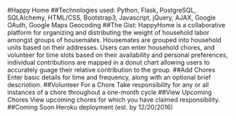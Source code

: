 #Happy Home
##Technologies used:
Python, Flask, PostgreSQL, SQLAlchemy, HTML/CSS, Bootstrap3, Javascript, jQuery, AJAX, Google OAuth, Google Maps Geocoding
##The Gist:
HappyHome is a collaborative platform for organizing and distributing the weight of household labor amongst groups of housemates. Housemates are grouped into household units based on their addresses. Users can enter household chores, and volunteer for time slots based on their availability and personal preferences, individual contributions are mapped in a donut chart allowing users to accurately guage their relative contribution to the group.
##Add Chores
Enter basic details for time and frequency, along with an optional brief descriotion.
##Volunteer For a Chore
Take responsibility for any or all instances of a chore throughout a one-month cycle
##View Upcoming Chores
View upcoming chores for which you have claimed responsibility.
##Coming Soon
Heroku deployment (est. by 12/20/2016)